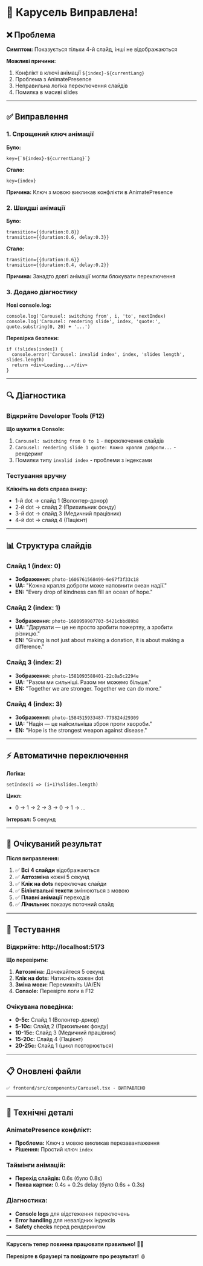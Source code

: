 # 🔧 Карусель Виправлена!

## ❌ Проблема

**Симптом:** Показується тільки 4-й слайд, інші не відображаються

**Можливі причини:**
1. Конфлікт в ключі анімації `${index}-${currentLang}`
2. Проблема з AnimatePresence
3. Неправильна логіка переключення слайдів
4. Помилка в масиві slides

---

## ✅ Виправлення

### 1. Спрощений ключ анімації

**Було:**
```tsx
key={`${index}-${currentLang}`}
```

**Стало:**
```tsx
key={index}
```

**Причина:** Ключ з мовою викликав конфлікти в AnimatePresence

### 2. Швидші анімації

**Було:**
```tsx
transition={{duration:0.8}}
transition={{duration:0.6, delay:0.3}}
```

**Стало:**
```tsx
transition={{duration:0.6}}
transition={{duration:0.4, delay:0.2}}
```

**Причина:** Занадто довгі анімації могли блокувати переключення

### 3. Додано діагностику

**Нові console.log:**
```tsx
console.log('Carousel: switching from', i, 'to', nextIndex)
console.log('Carousel: rendering slide', index, 'quote:', quote.substring(0, 20) + '...')
```

**Перевірка безпеки:**
```tsx
if (!slides[index]) {
  console.error('Carousel: invalid index', index, 'slides length', slides.length)
  return <div>Loading...</div>
}
```

---

## 🔍 Діагностика

### Відкрийте Developer Tools (F12)

**Що шукати в Console:**
1. `Carousel: switching from 0 to 1` - переключення слайдів
2. `Carousel: rendering slide 1 quote: Кожна крапля доброти...` - рендеринг
3. Помилки типу `invalid index` - проблеми з індексами

### Тестування вручну

**Клікніть на dots справа внизу:**
- 1-й dot → слайд 1 (Волонтер-донор)
- 2-й dot → слайд 2 (Прихильник фонду)  
- 3-й dot → слайд 3 (Медичний працівник)
- 4-й dot → слайд 4 (Пацієнт)

---

## 📊 Структура слайдів

### Слайд 1 (index: 0)
- **Зображення:** `photo-1606761568499-6e67f3f33c18`
- **UA:** "Кожна крапля доброти може наповнити океан надії."
- **EN:** "Every drop of kindness can fill an ocean of hope."

### Слайд 2 (index: 1)
- **Зображення:** `photo-1600959907703-5421cbbd89b8`
- **UA:** "Дарувати — це не просто зробити пожертву, а зробити різницю."
- **EN:** "Giving is not just about making a donation, it is about making a difference."

### Слайд 3 (index: 2)
- **Зображення:** `photo-1581093588401-22c8a5c2294e`
- **UA:** "Разом ми сильніші. Разом ми можемо більше."
- **EN:** "Together we are stronger. Together we can do more."

### Слайд 4 (index: 3)
- **Зображення:** `photo-1584515933487-779824d29309`
- **UA:** "Надія — це найсильніша зброя проти хвороби."
- **EN:** "Hope is the strongest weapon against disease."

---

## ⚡ Автоматичне переключення

**Логіка:**
```tsx
setIndex(i => (i+1)%slides.length)
```

**Цикл:**
- 0 → 1 → 2 → 3 → 0 → 1 → ...

**Інтервал:** 5 секунд

---

## 🎯 Очікуваний результат

**Після виправлення:**

1. ✅ **Всі 4 слайди** відображаються
2. ✅ **Автозміна** кожні 5 секунд
3. ✅ **Клік на dots** переключає слайди
4. ✅ **Білінгвальні тексти** змінюються з мовою
5. ✅ **Плавні анімації** переходів
6. ✅ **Лічильник** показує поточний слайд

---

## 🚀 Тестування

### Відкрийте: http://localhost:5173

**Що перевірити:**

1. **Автозміна:** Дочекайтеся 5 секунд
2. **Клік на dots:** Натисніть кожен dot
3. **Зміна мови:** Перемикніть UA/EN
4. **Console:** Перевірте логи в F12

### Очікувана поведінка:

- **0-5с:** Слайд 1 (Волонтер-донор)
- **5-10с:** Слайд 2 (Прихильник фонду)
- **10-15с:** Слайд 3 (Медичний працівник)
- **15-20с:** Слайд 4 (Пацієнт)
- **20-25с:** Слайд 1 (цикл повторюється)

---

## 📋 Оновлені файли

```
✅ frontend/src/components/Carousel.tsx - ВИПРАВЛЕНО
```

---

## 🔧 Технічні деталі

### AnimatePresence конфлікт:
- **Проблема:** Ключ з мовою викликав перезавантаження
- **Рішення:** Простий ключ `index`

### Таймінги анімацій:
- **Перехід слайдів:** 0.6s (було 0.8s)
- **Поява картки:** 0.4s + 0.2s delay (було 0.6s + 0.3s)

### Діагностика:
- **Console logs** для відстеження переключень
- **Error handling** для невалідних індексів
- **Safety checks** перед рендерингом

---

**Карусель тепер повинна працювати правильно! 🎠✨**

**Перевірте в браузері та повідомте про результат!** 🩸


